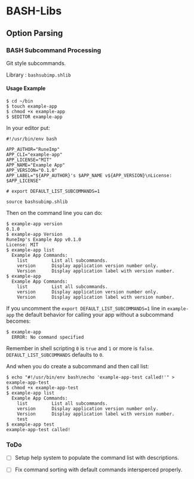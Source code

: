 BASH-Libs
=========

Option Parsing
--------------

### BASH Subcommand Processing

Git style subcommands.

Library
: `bashsubimp.shlib`

#### Usage Example

```
$ cd ~/bin
$ touch example-app
$ chmod +x example-app
$ $EDITOR example-app
```

In your editor put:

```
#!/usr/bin/env bash

APP_AUTHOR="RuneImp"
APP_CLI="example-app"
APP_LICENSE="MIT"
APP_NAME="Example App"
APP_VERSION="0.1.0"
APP_LABEL="${APP_AUTHOR}'s $APP_NAME v${APP_VERSION}\nLicense: $APP_LICENSE"

# export DEFAULT_LIST_SUBCOMMANDS=1

source bashsubimp.shlib

```

Then on the command line you can do:

```
$ example-app version
0.1.0
$ example-app Version
RuneImp's Example App v0.1.0
License: MIT
$ example-app list
  Example App Commands:
    list         List all subcommands.
    version      Display application version number only.
    Version      Display application label with version number.
$ example-app
  Example App Commands:
    list         List all subcommands.
    version      Display application version number only.
    Version      Display application label with version number.
```

If you uncomment the `export DEFAULT_LIST_SUBCOMMANDS=1` line in `example-app` the default behavior for calling your app without a subcommand becomes:

```
$ example-app
  ERROR: No command specified
```

Remember in shell scripting `0` is `true` and `1` or more is `false`. `DEFAULT_LIST_SUBCOMMANDS` defaults to `0`.

And when you do create a subcommand and then call list:

```
$ echo "#!/usr/bin/env bash\necho 'example-app-test called!'" > example-app-test
$ chmod +x example-app-test
$ example-app list
  Example App Commands:
    list         List all subcommands.
    version      Display application version number only.
    Version      Display application label with version number.
    test
$ example-app test
example-app-test called!
```

### ToDo

* [ ] Setup help system to populate the command list with descriptions.
* [ ] Fix command sorting with default commands intersperced properly.



